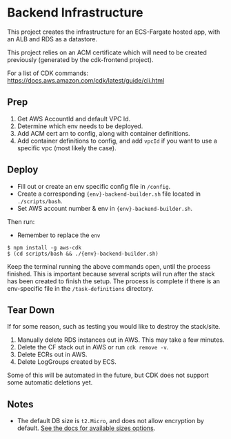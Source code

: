 # Backend Infrastructure

This project creates the infrastructure for an ECS-Fargate hosted app, with an ALB and RDS as a datastore.

This project relies on an ACM certificate which will need to be created previously (generated by the cdk-frontend project).

For a list of CDK commands: https://docs.aws.amazon.com/cdk/latest/guide/cli.html

## Prep

1. Get AWS AccountId and default VPC Id.
2. Determine which env needs to be deployed.
3. Add ACM cert arn to config, along with container definitions.
4. Add container definitions to config, and add `vpcId` if you want to use a specific vpc (most likely the case).

## Deploy
* Fill out or create an env specific config file in `/config`.
* Create a corresponding `{env}-backend-builder.sh` file located in `./scripts/bash`.
* Set AWS account number & env in `{env}-backend-builder.sh`.

Then run:
* Remember to replace the `env`
```
$ npm install -g aws-cdk
$ (cd scripts/bash && ./{env}-backend-builder.sh)
```
Keep the terminal running the above commands open, until the process finished. This is important because several scripts will run after the stack has been created to finish the setup.
The process is complete if there is an env-specific file in the `/task-definitions` directory.

## Tear Down

If for some reason, such as testing you would like to destroy the stack/site.
1. Manually delete RDS instances out in AWS. This may take a few minutes.
2. Delete the CF stack out in AWS or run `cdk remove -v`.
3. Delete ECRs out in AWS.
4. Delete LogGroups created by ECS.

Some of this will be automated in the future, but CDK does not support some automatic deletions yet.

## Notes

* The default DB size is `t2.Micro`, and does not allow encryption by default. [See the docs for available sizes options](https://docs.aws.amazon.com/AmazonRDS/latest/UserGuide/Overview.Encryption.html#Overview.Encryption.Enabling).
